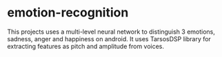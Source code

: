 # emotion-recognition
This projects uses a multi-level neural network to distinguish 3 emotions, sadness, anger and happiness on android. It uses TarsosDSP library for extracting features as pitch and amplitude from voices.
